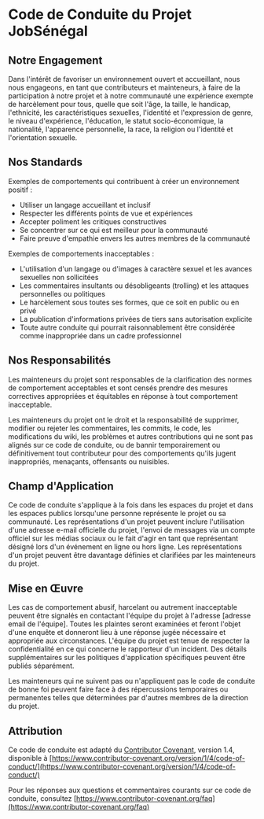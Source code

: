 # Code de Conduite du Projet JobSénégal

## Notre Engagement

Dans l'intérêt de favoriser un environnement ouvert et accueillant, nous nous engageons, en tant que contributeurs et mainteneurs, à faire de la participation à notre projet et à notre communauté une expérience exempte de harcèlement pour tous, quelle que soit l'âge, la taille, le handicap, l'ethnicité, les caractéristiques sexuelles, l'identité et l'expression de genre, le niveau d'expérience, l'éducation, le statut socio-économique, la nationalité, l'apparence personnelle, la race, la religion ou l'identité et l'orientation sexuelle.

## Nos Standards

Exemples de comportements qui contribuent à créer un environnement positif :

- Utiliser un langage accueillant et inclusif
- Respecter les différents points de vue et expériences
- Accepter poliment les critiques constructives
- Se concentrer sur ce qui est meilleur pour la communauté
- Faire preuve d'empathie envers les autres membres de la communauté

Exemples de comportements inacceptables :

- L'utilisation d'un langage ou d'images à caractère sexuel et les avances sexuelles non sollicitées
- Les commentaires insultants ou désobligeants (trolling) et les attaques personnelles ou politiques
- Le harcèlement sous toutes ses formes, que ce soit en public ou en privé
- La publication d'informations privées de tiers sans autorisation explicite
- Toute autre conduite qui pourrait raisonnablement être considérée comme inappropriée dans un cadre professionnel

## Nos Responsabilités

Les mainteneurs du projet sont responsables de la clarification des normes de comportement acceptables et sont censés prendre des mesures correctives appropriées et équitables en réponse à tout comportement inacceptable.

Les mainteneurs du projet ont le droit et la responsabilité de supprimer, modifier ou rejeter les commentaires, les commits, le code, les modifications du wiki, les problèmes et autres contributions qui ne sont pas alignés sur ce code de conduite, ou de bannir temporairement ou définitivement tout contributeur pour des comportements qu'ils jugent inappropriés, menaçants, offensants ou nuisibles.

## Champ d'Application

Ce code de conduite s'applique à la fois dans les espaces du projet et dans les espaces publics lorsqu'une personne représente le projet ou sa communauté. Les représentations d'un projet peuvent inclure l'utilisation d'une adresse e-mail officielle du projet, l'envoi de messages via un compte officiel sur les médias sociaux ou le fait d'agir en tant que représentant désigné lors d'un événement en ligne ou hors ligne. Les représentations d'un projet peuvent être davantage définies et clarifiées par les mainteneurs du projet.

## Mise en Œuvre

Les cas de comportement abusif, harcelant ou autrement inacceptable peuvent être signalés en contactant l'équipe du projet à l'adresse [adresse email de l'équipe]. Toutes les plaintes seront examinées et feront l'objet d'une enquête et donneront lieu à une réponse jugée nécessaire et appropriée aux circonstances. L'équipe du projet est tenue de respecter la confidentialité en ce qui concerne le rapporteur d'un incident. Des détails supplémentaires sur les politiques d'application spécifiques peuvent être publiés séparément.

Les mainteneurs qui ne suivent pas ou n'appliquent pas le code de conduite de bonne foi peuvent faire face à des répercussions temporaires ou permanentes telles que déterminées par d'autres membres de la direction du projet.

## Attribution

Ce code de conduite est adapté du [Contributor Covenant][homepage], version 1.4, disponible à [https://www.contributor-covenant.org/version/1/4/code-of-conduct/](https://www.contributor-covenant.org/version/1/4/code-of-conduct/)

[homepage]: https://www.contributor-covenant.org

Pour les réponses aux questions et commentaires courants sur ce code de conduite, consultez [https://www.contributor-covenant.org/faq](https://www.contributor-covenant.org/faq)
